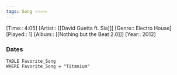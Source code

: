 ```yaml
---
tags: Song ⭐⭐⭐⭐ 
---
```

[Time:: 4:05]
[Artist:: [[David Guetta ft. Sia]]]
[Genre:: Electro House]
[Played:: 1]
[Album:: [[Nothing but the Beat 2.0]]]
[Year:: 2012]
### Dates
````dataview
TABLE Favorite_Song
WHERE Favorite_Song = "Titanium"
````